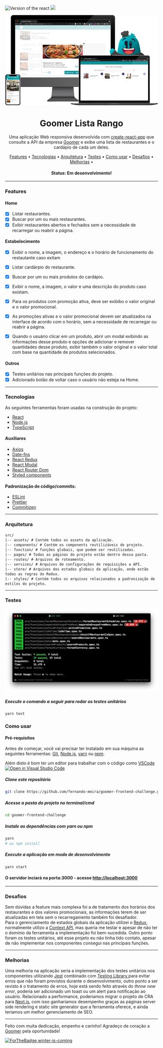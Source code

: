 <div>
  <img src="https://img.shields.io/static/v1?label=React&message=17.0.2&color=#009CA3%3CCOLOR%3E&style=plastic%3CSTYLE%3E&logo=react%3CLOGO%3E" alt="Version of the react" />
  <img src="https://img.shields.io/static/v1?label=progress&message=85%&color=#009CA3%3CCOLOR%3E&style=plastic%3CSTYLE%3E&logo=react%3CLOGO%3E" />
</div>

![Logo do Markdown](src/assets/readme/lista-rango-mockup-readme.png)

<h1 align="center">Goomer Lista Rango</h1>

<p align="center">Uma aplicação Web responsiva desenvolvida com <a href="https://create-react-app.dev/">create-react-app</a> que consulte a API da empresa <a href="https://github.com/goomerdev">Goomer</a> e exibe uma lista de restaurantes e o cardápio de cada um deles.</p>

<p align="center">
 <a href="#features">Features</a> •
 <a href="#-tecnologias">Tecnologias</a> •
 <a href="#arquitetura">Arquitetura</a> •
 <a href="#testes">Testes</a> •
 <a href="#como-usar">Como usar</a> •
 <a href="#desafios">Desafios</a> •
 <a href="#melhorias">Melhorias</a> •
</p>

<h4 align="center">
	 Status: Em desenvolvimento!
</h4>

---

### Features

#### Home
- [x] Listar restaurantes.
- [x] Buscar por um ou mais restaurantes.
- [x] Exibir restaurantes abertos e fechados sem a necessidade de recarregar ou reabrir a página.

#### Estabelecimento
- [x] Exibir o nome, a imagem, o endereço e o horário de funcionamento do restautante caso exitam

- [x] Listar cardárpio do restaurante.
- [x] Buscar por um ou mais produtos do cardápio.
- [x] Exibir o nome, a imagem, o valor e uma descrição do produto caso existam.
- [x] Para os produtos com promoção ativa, deve ser exibibo o valor original e o valor promocional.
- [x] As promoções ativas e o valor promocional devem ser atualizados na interface de acordo com o horário, sem a necessidade de recarregar ou reabrir a página.
- [x] Quando o usuário clicar em um produto, abrir um modal exibindo as informações desse produto e opções de adicionar e remover quantidades desse produto, exibir também o valor original e o valor total com base na quantidade de produtos selecionados.

#### Outros
- [x] Testes unitários nas principais funções do projeto.
- [x] Adicionado botão de voltar caso o usuário não esteja na Home.

---
### Tecnologias

As seguintes ferramentas foram usadas na construção do projeto:

- [React](https://pt-br.reactjs.org/)
- [Node.js](https://nodejs.org/en/)
- [TypeScript](https://www.typescriptlang.org/)

#### Auxiliares
- [Axios](https://github.com/axios/axios)
- [Date-fns](https://date-fns.org/)
- [React Redux](https://react-redux.js.org/)
- [React Modal](https://www.npmjs.com/package/react-modal)
- [React Router Dom](https://reactrouter.com/web/guides/quick-start)
- [Styled components](https://styled-components.com/)

#### Padronização de código/commits:
- [ESLint](https://eslint.org/)
- [Prettier](https://prettier.io/)
- [Commitizen](https://www.npmjs.com/package/commitizen)

---

### Arquitetura
```shell
src/
|-- assets/ # Contém todos os assets da aplicação.
|-- components/ # Contém os components reutilizáveis do projeto.
|-- function/ # funções globais, que podem ser reutilizadas.
|-- pages/ # Todas as páginas do projeto estão dentro dessa pasta.
|-- routes/ # Arquivos de roteamento.
|-- services/ # Arquivos de configurações de requisições a API.
|-- store/ # Arquivos dos estados globais da aplicação, onde estão todas as regras do Redux.
|-- styles/ # Contém todos os arquivos relacionados a padronização de estilos do projeto.
```

---

### Testes

![Terminado com testes](src/assets/readme/terminal-with-tests.png)

##### Execute o comando a seguir para rodar os testes unitários
```bash
yarn test
```

### Como usar
#### Pré-requisitos

Antes de começar, você vai precisar ter instalado em sua máquina as seguintes ferramentas:
[Git](https://git-scm.com), [Node.js](https://nodejs.org/en/), [yarn](https://yarnpkg.com/) ou [npm](https://www.npmjs.com/package/npm).

Além disto é bom ter um editor para trabalhar com o código como [VSCode](https://code.visualstudio.com/) [![Open in Visual Studio Code](https://open.vscode.dev/badges/open-in-vscode.svg)](https://open.vscode.dev/Naereen/badges)

##### Clone este repositório
```bash
git clone https://github.com/fernando-meira/goomer-frontend-challenge.git
```
##### Acesse a pasta do projeto no terminal/cmd
```bash
cd goomer-frontend-challenge
```
##### Instale as dependências com yarn ou npm
```bash
yarn
# ou npm install
```
##### Execute a aplicação em modo de desenvolvimento
```bash
yarn start
```
#### O servidor inciará na porta:3000 - acesse <http://localhost:3000>

---

### Desafios
<p> Sem dúvidas a feature mais complexa foi a de tratamento dos horários dos restaurantes e dos valores promocionais, as informações terem de ser atualizadas em tela sem o recarregamento também foi desafiador.</br>
Para o gerenciamento de estados globais da aplicação utilizei o <a href="https://react-redux.js.org/">Redux</a>, normalmente utilizo a <a href="https://pt-br.reactjs.org/">Context API</a>, mas queria me testar e apesar de não ter o domínio da ferramenta a implementação foi bem-sucedida. Outro ponto foram os testes unitários, até esse projeto eu não tinha tido contato, apesar de não implementar nos componentes consegui nas principais funções.
</p>

---

### Melhorias
<p>Uma melhoria na aplicação seria a implementação dos testes unitários nos componentes utilizando <a href="https://jestjs.io/pt-BR/">Jest</a> combinado com <a href="https://testing-library.com/">Testing Library
</a> para evitar erros que não foram previstos durante o desenvolvimento, outro ponto a ser revisto é o tratamento de erros, hoje está sendo feito através do <i>throw new error</i>, poderia ser adicionado um toast ou um alert para notificação ao usuário. Relacionado a performance, poderiamos migrar o projeto de CRA para <a href="https://nextjs.org/">Next.js</a>, com isso ganhariamos desempenho graças as páginas server side rendering e static site generator que a ferramenta oferece, e ainda teriamos um melhor gerenciamento de SEO.</p>

---

<p>Feito com muita dedicação, empenho e carinho! Agradeço de coração a <a href="https://github.com/goomerdev">Goomer</a> pela oportunidade!</p>

[![ForTheBadge winter-is-coming](http://ForTheBadge.com/images/badges/winter-is-coming.svg)](http://ForTheBadge.com)


